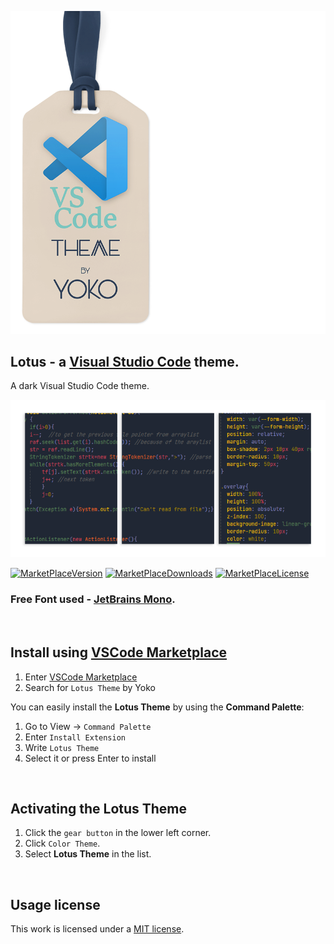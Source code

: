 
![Logo](docs/brand.png "Logo")

## Lotus - a [Visual Studio Code](https://code.visualstudio.com) theme.

A dark Visual Studio Code theme.

![IDE](docs/view.png "IDE")

[![MarketPlaceVersion](https://vsmarketplacebadge.apphb.com/version-short/Yoko-Luxelego.lotus.svg?style=for-the-badge&logo=appveyor)](https://marketplace.visualstudio.com/items?itemName=Yoko-Luxelego.lotus) 
[![MarketPlaceDownloads](https://vsmarketplacebadge.apphb.com/downloads/Yoko-Luxelego.lotus.svg?style=for-the-badge&logo=appveyor)](https://marketplace.visualstudio.com/items?itemName=Yoko-Luxelego.lotus) 
[![MarketPlaceLicense](https://img.shields.io/github/license/luxelego/lotus_color_scheme.svg?style=for-the-badge)](https://github.com/luxelego/lotus_vscode_theme/blob/main/LICENSE) 

### Free Font used - [JetBrains Mono](https://www.jetbrains.com/lp/mono/).

<img src="../main/docs/spacer.png" width="1" height="1">

## Install using [VSCode Marketplace](https://marketplace.visualstudio.com/items?itemName=Yoko-Luxelego.lotus)

1. Enter [VSCode Marketplace](https://marketplace.visualstudio.com/items?itemName=Yoko-Luxelego.lotus)
2. Search for `Lotus Theme` by Yoko

You can easily install the **Lotus Theme** by using the **Command Palette**:

1. Go to View -> `Command Palette`
2. Enter `Install Extension`
3. Write `Lotus Theme`
4. Select it or press Enter to install

<img src="../main/docs/spacer.png" width="1" height="1">

## Activating the Lotus Theme

1. Click the `gear button` in the lower left corner.
2. Click `Color Theme`.
3. Select **Lotus Theme** in the list.

<img src="../main/docs/spacer.png" width="1" height="1">

## Usage license

This work is licensed under a [MIT license](https://github.com/luxelego/lotus_vscode_theme/blob/main/LICENSE).
